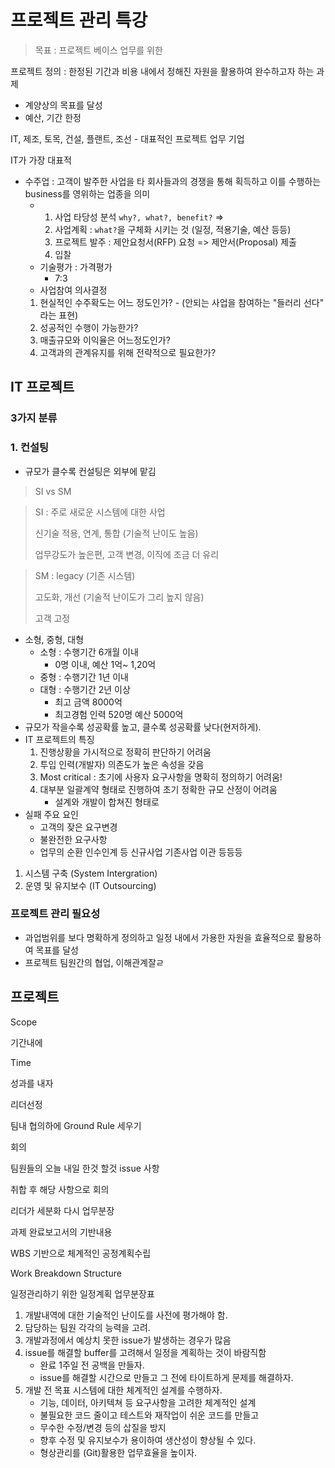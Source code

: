 # 프로젝트 관리 특강

> 목표 : 프로젝트 베이스 업무를 위한

프로젝트 정의 : 한정된 기간과 비용 내에서 정해진 자원을 활용하여 완수하고자 하는 과제

* 계양상의 목표를 달성
* 예산, 기간 한정

IT, 제조, 토목, 건설, 플랜트, 조선 - 대표적인 프로젝트 업무 기업

IT가 가장 대표적

- 수주업 : 고객이 발주한 사업을 타 회사들과의 경쟁을 통해 획득하고 이를 수행하는 business를 영위하는 업종을 의미
  - 1. 사업 타당성 분석 `why?, what?, benefit?` => 
    2. 사업계획 : `what?`을 구체화 시키는 것  (일정, 적용기술, 예산 등등)
    3. 프로젝트 발주 : 제안요청서(RFP) 요청 => 제안서(Proposal) 제출
    4. 입찰
  - 기술평가 : 가격평가
    -  7:3
  -  사업참여 의사결정
    1. 현실적인 수주확도는 어느 정도인가? - (안되는 사업을 참여하는 "들러리 선다" 라는 표현)
    2. 성공적인 수행이 가능한가?
    3. 매출규모와 이익율은 어느정도인가?
    4. 고객과의 관계유지를 위해 전략적으로 필요한가? 

## IT 프로젝트

### 3가지 분류

### 1. 컨설팅

* 규모가 클수록 컨설팅은 외부에 맡김

> SI vs SM



> SI : 주로 새로운 시스템에 대한 사업
>
> 신기술 적용, 연계, 통합 (기술적 난이도 높음)
>
> 업무강도가 높은편, 고객 변경, 이직에 조금 더 유리



> SM : legacy (기존 시스템)
>
> 고도화, 개선 (기술적 난이도가 그리 높지 않음)
>
> 고객 고정 
>
> 

* 소형, 중형, 대형
  * 소형 : 수행기간 6개월 이내
    * 0명 이내, 예산 1억~ 1,20억
  * 중형 : 수행기간 1년 이내
  * 대형 : 수행기간 2년 이상
    * 최고 금액 8000억
    * 최고경험 인력 520명 예산 5000억
* 규모가 작을수록 성공확률 높고, 클수록 성공확률 낮다(현저하게).
* IT 프로젝트의 특징
  1. 진행상황을 가시적으로 정확히 판단하기 어려움
  2. 투입 인력(개발자) 의존도가 높은 속성을 갖음
  3. Most critical : 초기에 사용자 요구사항을 명확히 정의하기 어려움!
  4. 대부분 일괄계약 형태로 진행하여 초기 정확한 규모 산정이 어려움
     * 설계와 개발이 합쳐진 형태로 
* 실패 주요 요인
  * 고객의 잦은 요구변경
  * 불완전한 요구사항
  * 업무의 순환 인수인계 등 신규사업 기존사업 이관 등등등

1.  시스템 구축 (System Intergration)
2.  운영 및 유지보수 (IT Outsourcing)





### 프로젝트 관리 필요성

* 과업범위를 보다 명확하게 정의하고 일정 내에서 가용한 자원을 효율적으로 활용하여 목표를 달성
* 프로젝트 팀원간의 협업, 이해관계잘ㄹ



## 프로젝트

Scope

기간내에 

Time

성과를 내자

리더선정

팀내 협의하에 Ground Rule 세우기

회의 

팀원들의 오늘 내일 한것 할것 issue 사항

취합 후 해당 사항으로 회의

리더가 세분화 다시 업무분장

과제 완료보고서의 기반내용



WBS 기반으로 체계적인 공정계획수립

Work  Breakdown Structure

일정관리하기 위한 일정계획 업무분장표

1. 개발내역에 대한 기술적인 난이도를 사전에 평가해야 함.
2. 담당하는 팀원 각각의 능력을 고려.
3. 개발과정에서 예상치 못한 issue가 발생하는 경우가 많음
4. issue를 해결할 buffer를 고려해서 일정을 계획하는 것이 바람직함
   * 완료 1주일 전 공백을 만들자.
   * issue를 해결할 시간으로 만들고 그 전에 타이트하게 문제를 해결하자.
5. 개발 전 목표 시스템에 대한 체계적인 설계를 수행하자.
   * 기능, 데이터, 아키텍쳐 등 요구사항을 고려한 체계적인 설계
   * 불필요한 코드 줄이고 테스트와 재작업이 쉬운 코드를 만들고
   * 무수한 수정/변경 등의 삽질을 방지
   * 향후 수정 및 유지보수가 용이하여 생산성이 향상될 수 있다.
   * 형상관리를 (Git)활용한 업무효율을 높이자.
